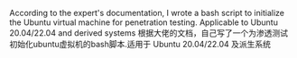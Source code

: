 According to the expert's documentation, I wrote a bash script to initialize the Ubuntu virtual machine for penetration testing. Applicable to Ubuntu 20.04/22.04 and derived systems
根据大佬的文档，自己写了一个为渗透测试初始化ubuntu虚拟机的bash脚本.适用于 Ubuntu 20.04/22.04 及派生系统

